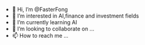 - 👋 Hi, I’m @FasterFong
- 👀 I’m interested in AI,finance and investment fields
- 🌱 I’m currently learning AI
- 💞️ I’m looking to collaborate on ...
- 📫 How to reach me ...

<!---
FasterFong/FasterFong is a ✨ special ✨ repository because its `README.md` (this file) appears on your GitHub profile.
You can click the Preview link to take a look at your changes.
--->

